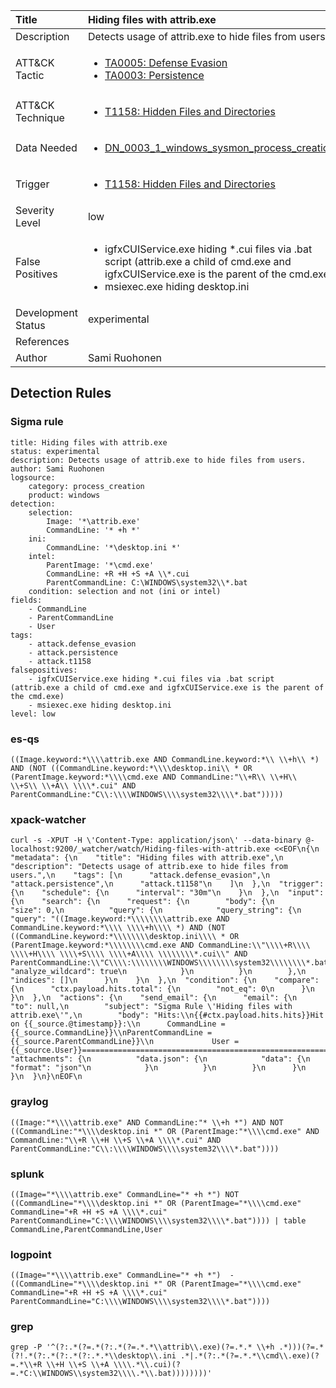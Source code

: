 | Title                | Hiding files with attrib.exe                                                                                                                                                 |
|:---------------------|:------------------------------------------------------------------------------------------------------------------------------------------------------------|
| Description          | Detects usage of attrib.exe to hide files from users.                                                                                                                                           |
| ATT&amp;CK Tactic    | <ul><li>[TA0005: Defense Evasion](https://attack.mitre.org/tactics/TA0005)</li><li>[TA0003: Persistence](https://attack.mitre.org/tactics/TA0003)</li></ul>  |
| ATT&amp;CK Technique | <ul><li>[T1158: Hidden Files and Directories](https://attack.mitre.org/techniques/T1158)</li></ul>                             |
| Data Needed          | <ul><li>[DN_0003_1_windows_sysmon_process_creation](../Data_Needed/DN_0003_1_windows_sysmon_process_creation.md)</li></ul>                                                         |
| Trigger              | <ul><li>[T1158: Hidden Files and Directories](../Triggers/T1158.md)</li></ul>  |
| Severity Level       | low                                                                                                                                                 |
| False Positives      | <ul><li>igfxCUIService.exe hiding *.cui files via .bat script (attrib.exe a child of cmd.exe and igfxCUIService.exe is the parent of the cmd.exe)</li><li>msiexec.exe hiding desktop.ini</li></ul>                                                                  |
| Development Status   | experimental                                                                                                                                                |
| References           | <ul></ul>                                                          |
| Author               | Sami Ruohonen                                                                                                                                                |


## Detection Rules

### Sigma rule

```
title: Hiding files with attrib.exe
status: experimental
description: Detects usage of attrib.exe to hide files from users.
author: Sami Ruohonen
logsource:
    category: process_creation
    product: windows
detection:
    selection:
        Image: '*\attrib.exe'
        CommandLine: '* +h *'
    ini:
        CommandLine: '*\desktop.ini *'
    intel:
        ParentImage: '*\cmd.exe'
        CommandLine: +R +H +S +A \\*.cui
        ParentCommandLine: C:\WINDOWS\system32\\*.bat
    condition: selection and not (ini or intel)
fields:
    - CommandLine
    - ParentCommandLine
    - User
tags:
    - attack.defense_evasion
    - attack.persistence
    - attack.t1158
falsepositives:
    - igfxCUIService.exe hiding *.cui files via .bat script (attrib.exe a child of cmd.exe and igfxCUIService.exe is the parent of the cmd.exe)
    - msiexec.exe hiding desktop.ini
level: low

```





### es-qs
    
```
((Image.keyword:*\\\\attrib.exe AND CommandLine.keyword:*\\ \\+h\\ *) AND (NOT ((CommandLine.keyword:*\\\\desktop.ini\\ * OR (ParentImage.keyword:*\\\\cmd.exe AND CommandLine:"\\+R\\ \\+H\\ \\+S\\ \\+A\\ \\\\*.cui" AND ParentCommandLine:"C\\:\\\\WINDOWS\\\\system32\\\\*.bat")))))
```


### xpack-watcher
    
```
curl -s -XPUT -H \'Content-Type: application/json\' --data-binary @- localhost:9200/_watcher/watch/Hiding-files-with-attrib.exe <<EOF\n{\n  "metadata": {\n    "title": "Hiding files with attrib.exe",\n    "description": "Detects usage of attrib.exe to hide files from users.",\n    "tags": [\n      "attack.defense_evasion",\n      "attack.persistence",\n      "attack.t1158"\n    ]\n  },\n  "trigger": {\n    "schedule": {\n      "interval": "30m"\n    }\n  },\n  "input": {\n    "search": {\n      "request": {\n        "body": {\n          "size": 0,\n          "query": {\n            "query_string": {\n              "query": "((Image.keyword:*\\\\\\\\attrib.exe AND CommandLine.keyword:*\\\\ \\\\+h\\\\ *) AND (NOT ((CommandLine.keyword:*\\\\\\\\desktop.ini\\\\ * OR (ParentImage.keyword:*\\\\\\\\cmd.exe AND CommandLine:\\"\\\\+R\\\\ \\\\+H\\\\ \\\\+S\\\\ \\\\+A\\\\ \\\\\\\\*.cui\\" AND ParentCommandLine:\\"C\\\\:\\\\\\\\WINDOWS\\\\\\\\system32\\\\\\\\*.bat\\")))))",\n              "analyze_wildcard": true\n            }\n          }\n        },\n        "indices": []\n      }\n    }\n  },\n  "condition": {\n    "compare": {\n      "ctx.payload.hits.total": {\n        "not_eq": 0\n      }\n    }\n  },\n  "actions": {\n    "send_email": {\n      "email": {\n        "to": null,\n        "subject": "Sigma Rule \'Hiding files with attrib.exe\'",\n        "body": "Hits:\\n{{#ctx.payload.hits.hits}}Hit on {{_source.@timestamp}}:\\n      CommandLine = {{_source.CommandLine}}\\nParentCommandLine = {{_source.ParentCommandLine}}\\n             User = {{_source.User}}================================================================================\\n{{/ctx.payload.hits.hits}}",\n        "attachments": {\n          "data.json": {\n            "data": {\n              "format": "json"\n            }\n          }\n        }\n      }\n    }\n  }\n}\nEOF\n
```


### graylog
    
```
((Image:"*\\\\attrib.exe" AND CommandLine:"* \\+h *") AND NOT ((CommandLine:"*\\\\desktop.ini *" OR (ParentImage:"*\\\\cmd.exe" AND CommandLine:"\\+R \\+H \\+S \\+A \\\\*.cui" AND ParentCommandLine:"C\\:\\\\WINDOWS\\\\system32\\\\*.bat"))))
```


### splunk
    
```
((Image="*\\\\attrib.exe" CommandLine="* +h *") NOT ((CommandLine="*\\\\desktop.ini *" OR (ParentImage="*\\\\cmd.exe" CommandLine="+R +H +S +A \\\\*.cui" ParentCommandLine="C:\\\\WINDOWS\\\\system32\\\\*.bat")))) | table CommandLine,ParentCommandLine,User
```


### logpoint
    
```
((Image="*\\\\attrib.exe" CommandLine="* +h *")  -((CommandLine="*\\\\desktop.ini *" OR (ParentImage="*\\\\cmd.exe" CommandLine="+R +H +S +A \\\\*.cui" ParentCommandLine="C:\\\\WINDOWS\\\\system32\\\\*.bat"))))
```


### grep
    
```
grep -P '^(?:.*(?=.*(?:.*(?=.*.*\\attrib\\.exe)(?=.*.* \\+h .*)))(?=.*(?!.*(?:.*(?:.*(?:.*.*\\desktop\\.ini .*|.*(?:.*(?=.*.*\\cmd\\.exe)(?=.*\\+R \\+H \\+S \\+A \\\\.*\\.cui)(?=.*C:\\WINDOWS\\system32\\\\.*\\.bat))))))))'
```



